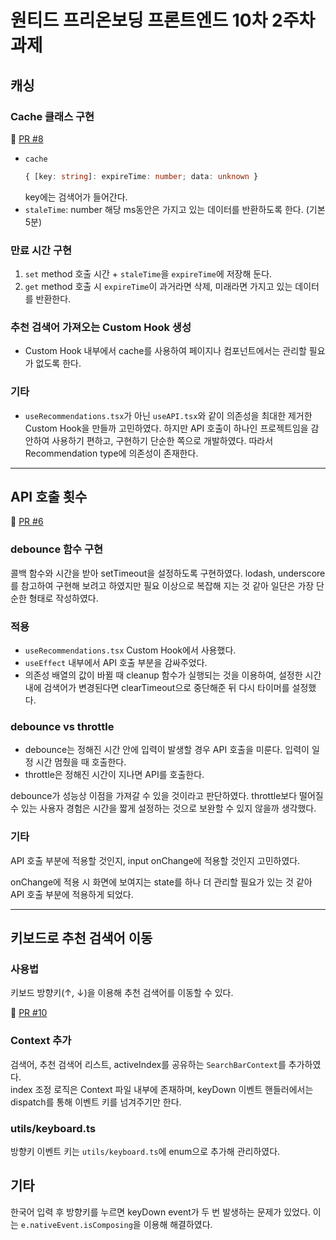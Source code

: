 # 원티드 프리온보딩 프론트엔드 10차 2주차 과제

## 캐싱

### Cache 클래스 구현

🔗 [PR #8](https://github.com/ohcmadah/pre-onboarding-10th-2-9/pull/8)

- `cache`
  ```ts
  { [key: string]: expireTime: number; data: unknown }
  ```
  key에는 검색어가 들어간다.
- `staleTime`: number
  해당 ms동안은 가지고 있는 데이터를 반환하도록 한다. (기본 5분)

### 만료 시간 구현

1. `set` method 호출 시간 + `staleTime`을 `expireTime`에 저장해 둔다.
2. `get` method 호출 시 `expireTime`이 과거라면 삭제, 미래라면 가지고 있는 데이터를 반환한다.

### 추천 검색어 가져오는 Custom Hook 생성

- Custom Hook 내부에서 cache를 사용하여 페이지나 컴포넌트에서는 관리할 필요가 없도록 한다.

### 기타

- `useRecommendations.tsx`가 아닌 `useAPI.tsx`와 같이 의존성을 최대한 제거한 Custom Hook을 만들까 고민하였다. 하지만 API 호출이 하나인 프로젝트임을 감안하여 사용하기 편하고, 구현하기 단순한 쪽으로 개발하였다. 따라서 Recommendation type에 의존성이 존재한다.

---

## API 호출 횟수

🔗 [PR #6](https://github.com/ohcmadah/pre-onboarding-10th-2-9/pull/6)

### debounce 함수 구현

콜백 함수와 시간을 받아 setTimeout을 설정하도록 구현하였다. lodash, underscore를 참고하여 구현해 보려고 하였지만 필요 이상으로 복잡해 지는 것 같아 일단은 가장 단순한 형태로 작성하였다.

### 적용

- `useRecommendations.tsx` Custom Hook에서 사용했다.
- `useEffect` 내부에서 API 호출 부분을 감싸주었다.
- 의존성 배열의 값이 바뀔 때 cleanup 함수가 실행되는 것을 이용하여, 설정한 시간 내에 검색어가 변경된다면 clearTimeout으로 중단해준 뒤 다시 타이머를 설정했다.

### debounce vs throttle

- debounce는 정해진 시간 안에 입력이 발생할 경우 API 호출을 미룬다. 입력이 일정 시간 멈췄을 때 호출한다.
- throttle은 정해진 시간이 지나면 API를 호출한다.

debounce가 성능상 이점을 가져갈 수 있을 것이라고 판단하였다. throttle보다 떨어질 수 있는 사용자 경험은 시간을 짧게 설정하는 것으로 보완할 수 있지 않을까 생각했다.

### 기타

API 호출 부분에 적용할 것인지, input onChange에 적용할 것인지 고민하였다.

onChange에 적용 시 화면에 보여지는 state를 하나 더 관리할 필요가 있는 것 같아 API 호출 부분에 적용하게 되었다.

---

## 키보드로 추천 검색어 이동

### 사용법

키보드 방향키(↑, ↓)을 이용해 추천 검색어를 이동할 수 있다.

🔗 [PR #10](https://github.com/ohcmadah/pre-onboarding-10th-2-9/pull/10)

### Context 추가

검색어, 추천 검색어 리스트, activeIndex를 공유하는 `SearchBarContext`를 추가하였다.  
index 조정 로직은 Context 파일 내부에 존재하며, keyDown 이벤트 핸들러에서는 dispatch를 통해 이벤트 키를 넘겨주기만 한다.

### utils/keyboard.ts

방향키 이벤트 키는 `utils/keyboard.ts`에 enum으로 추가해 관리하였다.

## 기타

한국어 입력 후 방향키를 누르면 keyDown event가 두 번 발생하는 문제가 있었다. 이는 `e.nativeEvent.isComposing`을 이용해 해결하였다.
